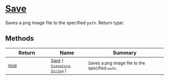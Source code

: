 # [Save](./ImageSaver-100663929.md)

Saves a png image file to the specified `path`.
Return type:
## Methods

| Return | Name | Summary | 
| --- | --- | --- | 
| <sub>[Void](https://docs.microsoft.com/en-us/dotnet/api/System.Void)</sub><img width=200/>| <sub>[Save](./ImageSaver-100663929.md) ( [`Signature`](./../../Signature.md), [`String`](https://docs.microsoft.com/en-us/dotnet/api/System.String) )</sub>| <sub>Saves a png image file to the specified `path`.</sub><img width=200/>| <br>


